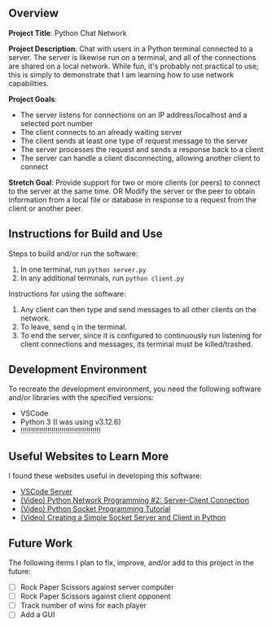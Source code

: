 ## Overview

**Project Title**: Python Chat Network

**Project Description**:
Chat with users in a Python terminal connected to a server. The server is likewise run on a terminal, and all of the connections are shared on a local network. While fun, it's probably not practical to use; this is simply to demonstrate that I am learning how to use network capabilities.

**Project Goals**:

- The server listens for connections on an IP address/localhost and a selected port number
- The client connects to an already waiting server
- The client sends at least one type of request message to the server
- The server processes the request and sends a response back to a client
- The server can handle a client disconnecting, allowing another client to connect

**Stretch Goal**:
Provide support for two or more clients (or peers) to connect to the server at the same time.
OR
Modify the server or the peer to obtain information from a local file or database in response to a request from the client or another peer.

## Instructions for Build and Use

Steps to build and/or run the software:

1. In one terminal, run `python server.py`
2. In any additional terminals, run `python client.py`

Instructions for using the software:

1. Any client can then type and send messages to all other clients on the network.
2. To leave, send `q` in the terminal.
3. To end the server, since it is configured to continuously run listening for client connections and messages, its terminal must be killed/trashed.

## Development Environment

To recreate the development environment, you need the following software and/or libraries with the specified versions:

- VSCode
- Python 3 (I was using v3.12.6)
- !!!!!!!!!!!!!!!!!!!!!!!!!!!!!!!!!!!!!!!

## Useful Websites to Learn More

I found these websites useful in developing this software:

- [VSCode Server](https://code.visualstudio.com/docs/remote/vscode-server)
- [(Video) Python Network Programming #2: Server-Client Connection](https://www.youtube.com/watch?v=sN0r6Jz9dvI)
- [(Video) Python Socket Programming Tutorial](https://www.youtube.com/watch?v=3QiPPX-KeSc)
- [(Video) Creating a Simple Socket Server and Client in Python](https://www.youtube.com/watch?v=sUzM-vIC-s4)

## Future Work

The following items I plan to fix, improve, and/or add to this project in the future:

- [ ] Rock Paper Scissors against server computer
- [ ] Rock Paper Scissors against client opponent
- [ ] Track number of wins for each player
- [ ] Add a GUI
